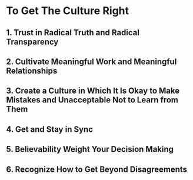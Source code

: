 # To Get The Culture Right



## 1. Trust in Radical Truth and Radical Transparency





## 2. Cultivate Meaningful Work and Meaningful Relationships







## 3. Create a Culture in Which It Is Okay to Make Mistakes and Unacceptable Not to Learn from Them









## 4. Get and Stay in Sync







## 5. Believability Weight Your Decision Making





## 6. Recognize How to Get Beyond Disagreements











